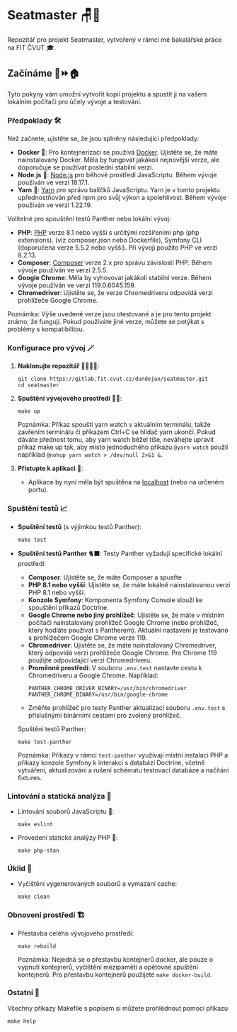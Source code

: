 # Seatmaster 🪑📅

Repozitář pro projekt Seatmaster, vytvořený v rámci mé bakalářské práce na FIT ČVUT 🎓.

## Začínáme 🧱⏩🏠

Tyto pokyny vám umožní vytvořit kopii projektu a spustit ji na vašem lokálním počítači pro účely vývoje a testování.

### Předpoklady 🛠️

Než začnete, ujistěte se, že jsou splněny následující předpoklady:

- **Docker** 🐋: Pro kontejnerizaci se používá [Docker](https://docs.docker.com/get-docker/).
  Ujistěte se, že máte nainstalovaný Docker. Měla by fungovat jakákoli nejnovější verze, ale doporučuje se používat poslední stabilní verzi.
- **Node.js** 💚: [Node.js](https://nodejs.org/en/download/) pro běhové prostředí JavaScriptu. Během vývoje používán ve verzi 18.17.1.
- **Yarn** 🧶: [Yarn](https://yarnpkg.com/getting-started/install) pro správu balíčků JavaScriptu.
  Yarn je v tomto projektu upřednostňován před npm pro svůj výkon a spolehlivost. Během vývoje používán ve verzi 1.22.19.

Volitelné pro spouštění testů Panther nebo lokální vývoj:
- **PHP**: [PHP](https://www.php.net/manual/en/install.php) verze 8.1 nebo vyšší s určitými rozšířeními php (php extensions).
  (viz composer.json nebo Dockerfile), Symfony CLI (doporučena verze 5.5.2 nebo vyšší).
  Při vývoji použito PHP ve verzi 8.2.13.
- **Composer**: [Composer](https://getcomposer.org/download/) verze 2.x pro správu závislostí PHP.
  Během vývoje používán ve verzi 2.5.5.
- **Google Chrome**: Měla by vyhovovat jakákoli stabilní verze. Během vývoje používán ve verzi 119.0.6045.159.
- **Chromedriver**: Ujistěte se, že verze Chromedriveru odpovídá verzi prohlížeče Google Chrome.

Poznámka: Výše uvedené verze jsou otestované a je pro tento projekt známo, že fungují. Pokud používáte jiné verze, můžete se potýkat s problémy s kompatibilitou.

### Konfigurace pro vývoj 🪄

1. **Naklonujte repozitář** 🙋‍♂️🙋‍♂️:
   ```
   git clone https://gitlab.fit.cvut.cz/dundejan/seatmaster.git
   cd seatmaster
   ```

2. **Spuštění vývojového prostředí** 🏃‍♂️:
   ```
   make up
   ```
   Poznámka: Příkaz spouští yarn watch v aktuálním terminálu, takže zavřením terminálu či příkazem
   Ctrl+C se hlídač yarn ukončí. Pokud dáváte přednost tomu, aby yarn watch běžel tiše, neváhejte upravit příkaz
   make up tak, aby místo jednoduchého příkazu `@yarn watch` použil například `@nohup yarn watch > /dev/null 2>&1 &`.


3. **Přistupte k aplikaci** 🕺:
    - Aplikace by nyní měla být spuštěna na [localhost](http://localhost) (nebo na určeném portu).

### Spuštění testů 📈

- **Spuštění testů** (s výjimkou testů Panther):
  ```
  make test
  ```

- **Spuštění testů Panther** 🐈‍⬛:
  Testy Panther vyžadují specifické lokální prostředí:
    - **Composer**: Ujistěte se, že máte Composer a spusťte
    - **PHP 8.1 nebo vyšší**: Ujistěte se, že máte lokálně nainstalovanou verzi PHP 8.1 nebo vyšší.
    - **Konzole Symfony**: Komponenta Symfony Console slouží ke spouštění příkazů Doctrine.
    - **Google Chrome nebo jiný prohlížeč**: Ujistěte se, že máte v místním počítači nainstalovaný prohlížeč Google Chrome (nebo prohlížeč, který hodláte používat s Pantherem). Aktuální nastavení je testováno s prohlížečem Google Chrome verze 119.
    - **Chromedriver**: Ujistěte se, že máte nainstalovaný Chromedriver, který odpovídá verzi prohlížeče Google Chrome. Pro Chrome 119 použijte odpovídající verzi Chromedriveru.
    - **Proměnné prostředí**: V souboru `.env.test` nastavte cestu k Chromedriveru a Google Chrome. Například:
      ```
      PANTHER_CHROME_DRIVER_BINARY=/usr/bin/chromedriver
      PANTHER_CHROME_BINARY=/usr/bin/google-chrome
      ```
    - Změňte prohlížeč pro testy Panther aktualizací souboru `.env.test` s příslušnými binárními cestami pro zvolený prohlížeč.

  Spuštění testů Panther:
  ```
  make test-panther
  ```

  Poznámka: Příkazy v rámci `test-panther` využívají místní instalaci PHP a příkazy konzole Symfony k interakci s databází Doctrine, včetně vytváření, aktualizování a rušení schématu testovací databáze a načítání fixtures.

### Lintování a statická analýza 🧪

- Lintování souborů JavaScriptu 🧫:
  ```
  make eslint
  ```

- Provedení statické analýzy PHP 🔬:
  ```
  make php-stan
  ```

### Úklid 🧹

- Vyčištění vygenerovaných souborů a vymazání cache:
  ```
  make clean
  ```

### Obnovení prostředí 🏗️

- Přestavba celého vývojového prostředí:
  ```
  make rebuild
  ```
  Poznámka: Nejedná se o přestavbu kontejnerů docker, ale pouze o vypnutí kontejnerů, vyčištění mezipaměti a opětovné spuštění kontejnerů.
  Pro přestavbu kontejnerů použijete `make docker-build`.

### Ostatní 📜

Všechny příkazy Makefile s popisem si můžete prohlédnout pomocí příkazu
```
make help
```